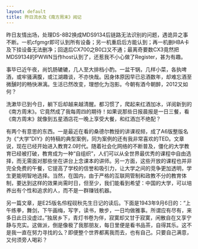 ```yaml
---
layout: default
title: 昨日流水及《南方周末》阅记
---
```

昨日友情出场，处理DS-8B2换成MDS9134后链路无法识别的问题，遇诡异之事不断。一机cfgmgr即可认到所有设备；另一机重启后方能认到；再一机删HBA卡及下挂设备无法删净；回退后CX700之B0口又不通；最离奇要数CX3竟然把MDS9134的PWWN当作host认到了，还惹我不小心做了Register，甚为有趣。

事毕已近午夜，尚饥肠辘辘，几人至大排档小酌。一盆干锅，几样小菜，各执啤酒，或牢骚满腹，或江湖趣谈，不亦快哉。因身体原因早已忌酒数年，却难忘酒至微醺时的畅快淋漓。生活已然改变，理想化为泡影。今朝有酒今朝醉，2012又如何？

洗漱毕已到今日，躺下后却越来越清醒。都习惯了，爬起来红酒加冰，详阅新到的《南方周末》。它竟然成了我每周四的期待！如果说那些日报晨报是一日三餐，看《南方周末》就像到五星酒店花一晚上享受大餐，和红酒岂不绝配？

有两个有意思的东西。一是最近在看的桑德尔教授的讲课视频，成了A6版整版名为《“大学”DIY》的特稿的典型案例，同为案例的还有我非常喜欢的TED。文章说，现在已经开始进入教育2.0时代。随着社会化网络的不断普及，僵化的大学教育已经被打破，教育成为一种“自组织”，人们可以从全世界最优秀的课程中自由选择，而无需面对那些坐在讲台上念课本的讲师。另一方面，这些开放的课程也并非完全免费的午餐，它提高了学校的信誉和吸引力，让大学之间的竞争更加透明，学生更能明智地选择。当然，在国内，由于严格的互联网管制和政教不分的教育体制，要达到这样的效果尚需时日，但至少，我们能看到希望：中国的大学，可以培养出有个性和追求的人，而不是一群赚钱机器。

另一篇文章，是E25版名伶程砚秋先生日记的读后。下面是1943年9月6日的：“上午练拳，舞剑，下午画梅，写字，读书，散步，一日均做雅事。所谓应有尽有，来多日此日没虚过。”独居乡下，青灯书卷为伴，寂寞却又甘于寂寞，闲散自在又享宁静与充实。这做派，倒是像极了我那朋友，每日里便是看书品茶，自得其乐。这不是我一直在努力寻找的么？即便整个世界都离我而去，也有自己。只要自己满意，又何须旁人喝彩？


